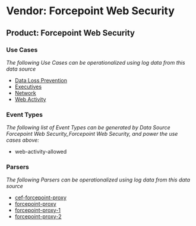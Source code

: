 Vendor: Forcepoint Web Security
===============================
Product: Forcepoint Web Security
--------------------------------

### Use Cases

_The following Use Cases can be operationalized using log data from this data source_

* [Data Loss Prevention](../UseCases/usecase_data_loss_prevention.md)
* [Executives](../UseCases/usecase_executives.md)
* [Network](../UseCases/usecase_network.md)
* [Web Activity](../UseCases/usecase_web_activity.md)


### Event Types

_The following list of Event Types can be generated by Data Source Forcepoint Web Security_Forcepoint Web Security, and power the use cases above:_

- web-activity-allowed


### Parsers

_The following Parsers can be operationalized using log data from this data source_

* [cef-forcepoint-proxy](../Parsers/parserContent_cef-forcepoint-proxy.md)
* [forcepoint-proxy](../Parsers/parserContent_forcepoint-proxy.md)
* [forcepoint-proxy-1](../Parsers/parserContent_forcepoint-proxy-1.md)
* [forcepoint-proxy-2](../Parsers/parserContent_forcepoint-proxy-2.md)

